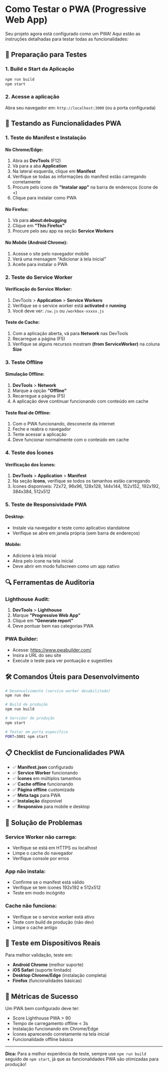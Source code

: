 # Como Testar o PWA (Progressive Web App)

Seu projeto agora está configurado como um PWA! Aqui estão as instruções detalhadas para testar todas as funcionalidades:

## 🚀 Preparação para Testes

### 1. Build e Start da Aplicação
```bash
npm run build
npm start
```

### 2. Acesse a aplicação
Abra seu navegador em: `http://localhost:3000` (ou a porta configurada)

## 📱 Testando as Funcionalidades PWA

### 1. **Teste do Manifest e Instalação**

#### No Chrome/Edge:
1. Abra as **DevTools** (F12)
2. Vá para a aba **Application**
3. Na lateral esquerda, clique em **Manifest**
4. Verifique se todas as informações do manifest estão carregando corretamente
5. Procure pelo ícone de **"Instalar app"** na barra de endereços (ícone de +)
6. Clique para instalar como PWA

#### No Firefox:
1. Vá para **about:debugging**
2. Clique em **"This Firefox"**
3. Procure pelo seu app na seção **Service Workers**

#### No Mobile (Android Chrome):
1. Acesse o site pelo navegador mobile
2. Verá uma mensagem "Adicionar à tela inicial"
3. Aceite para instalar o PWA

### 2. **Teste do Service Worker**

#### Verificação do Service Worker:
1. DevTools > **Application** > **Service Workers**
2. Verifique se o service worker está **activated** e **running**
3. Você deve ver: `/sw.js` ou `/workbox-xxxxx.js`

#### Teste de Cache:
1. Com a aplicação aberta, vá para **Network** nas DevTools
2. Recarregue a página (F5)
3. Verifique se alguns recursos mostram **(from ServiceWorker)** na coluna **Size**

### 3. **Teste Offline**

#### Simulação Offline:
1. **DevTools** > **Network**
2. Marque a opção **"Offline"**
3. Recarregue a página (F5)
4. A aplicação deve continuar funcionando com conteúdo em cache

#### Teste Real de Offline:
1. Com o PWA funcionando, desconecte da internet
2. Feche e reabra o navegador
3. Tente acessar a aplicação
4. Deve funcionar normalmente com o conteúdo em cache

### 4. **Teste dos Ícones**

#### Verificação dos Ícones:
1. **DevTools** > **Application** > **Manifest**
2. Na seção **Icons**, verifique se todos os tamanhos estão carregando
3. Ícones disponíveis: 72x72, 96x96, 128x128, 144x144, 152x152, 192x192, 384x384, 512x512

### 5. **Teste de Responsividade PWA**

#### Desktop:
- Instale via navegador e teste como aplicativo standalone
- Verifique se abre em janela própria (sem barra de endereços)

#### Mobile:
- Adicione à tela inicial
- Abra pelo ícone na tela inicial
- Deve abrir em modo fullscreen como um app nativo

## 🔍 Ferramentas de Auditoria

### Lighthouse Audit:
1. **DevTools** > **Lighthouse**
2. Marque **"Progressive Web App"**
3. Clique em **"Generate report"**
4. Deve pontuar bem nas categorias PWA

### PWA Builder:
- Acesse: https://www.pwabuilder.com/
- Insira a URL do seu site
- Execute o teste para ver pontuação e sugestões

## 🛠️ Comandos Úteis para Desenvolvimento

```bash
# Desenvolvimento (service worker desabilitado)
npm run dev

# Build de produção
npm run build

# Servidor de produção
npm start

# Testar em porta específica
PORT=3001 npm start
```

## 📋 Checklist de Funcionalidades PWA

- ✅ **Manifest.json** configurado
- ✅ **Service Worker** funcionando
- ✅ **Ícones** em múltiplos tamanhos
- ✅ **Cache offline** funcionando
- ✅ **Página offline** customizada
- ✅ **Meta tags** para PWA
- ✅ **Instalação** disponível
- ✅ **Responsivo** para mobile e desktop

## 🐛 Solução de Problemas

### Service Worker não carrega:
- Verifique se está em HTTPS ou localhost
- Limpe o cache do navegador
- Verifique console por erros

### App não instala:
- Confirme se o manifest está válido
- Verifique se tem ícones 192x192 e 512x512
- Teste em modo incógnito

### Cache não funciona:
- Verifique se o service worker está ativo
- Teste com build de produção (não dev)
- Limpe o cache antigo

## 📱 Teste em Dispositivos Reais

Para melhor validação, teste em:
- **Android Chrome** (melhor suporte)
- **iOS Safari** (suporte limitado)
- **Desktop Chrome/Edge** (instalação completa)
- **Firefox** (funcionalidades básicas)

## 🎯 Métricas de Sucesso

Um PWA bem configurado deve ter:
- Score Lighthouse PWA > 90
- Tempo de carregamento offline < 3s
- Instalação funcionando em Chrome/Edge
- Ícones aparecendo corretamente na tela inicial
- Funcionalidade offline básica

---

**Dica:** Para a melhor experiência de teste, sempre use `npm run build` seguido de `npm start`, já que as funcionalidades PWA são otimizadas para produção!
